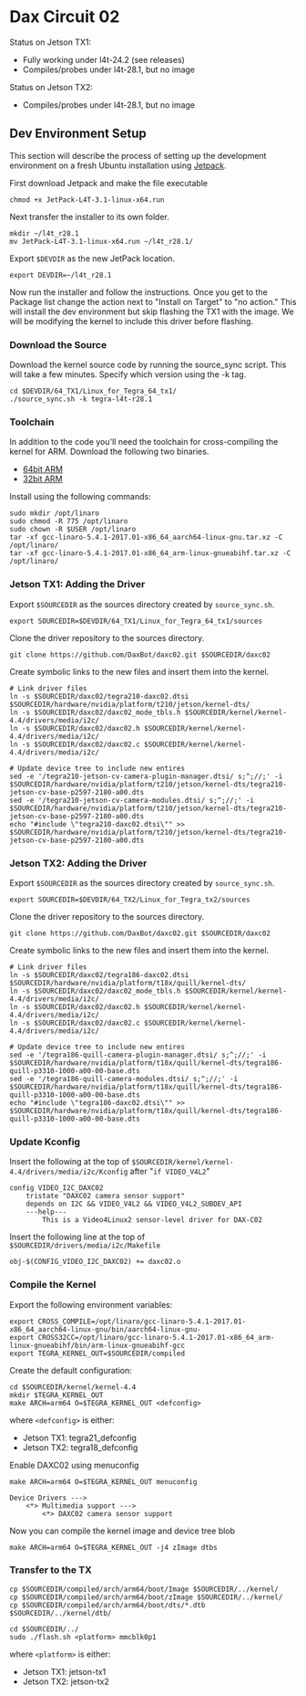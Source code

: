 Dax Circuit 02
============

Status on Jetson TX1:
* Fully working under l4t-24.2 (see releases)
* Compiles/probes under l4t-28.1, but no image

Status on Jetson TX2:
* Compiles/probes under l4t-28.1, but no image

Dev Environment Setup
---------------------
This section will describe the process of setting up the development environment on a fresh Ubuntu installation using [Jetpack](https://developer.nvidia.com/embedded/jetpack).

First download Jetpack and make the file executable

    chmod +x JetPack-L4T-3.1-linux-x64.run

Next transfer the installer to its own folder.

    mkdir ~/l4t_r28.1
    mv JetPack-L4T-3.1-linux-x64.run ~/l4t_r28.1/

Export ```$DEVDIR``` as the new JetPack location.

    export DEVDIR=~/l4t_r28.1

Now run the installer and follow the instructions.  Once you get to the Package list change the action next to "Install on Target" to "no action."  This will install the dev environment but skip flashing the TX1 with the image.  We will be modifying the kernel to include this driver before flashing.

### Download the Source

Download the kernel source code by running the source_sync script.  This will take a few minutes.  Specify which version using the -k tag.

    cd $DEVDIR/64_TX1/Linux_for_Tegra_64_tx1/
    ./source_sync.sh -k tegra-l4t-r28.1

### Toolchain
In addition to the code you'll need the toolchain for cross-compiling the kernel for ARM.  Download the following two binaries.

* [64bit ARM](https://releases.linaro.org/components/toolchain/binaries/5.4-2017.01/aarch64-linux-gnu/gcc-linaro-5.4.1-2017.01-x86_64_aarch64-linux-gnu.tar.xz)
* [32bit ARM](https://releases.linaro.org/components/toolchain/binaries/5.4-2017.01/arm-linux-gnueabihf/gcc-linaro-5.4.1-2017.01-x86_64_arm-linux-gnueabihf.tar.xz)

Install using the following commands:

    sudo mkdir /opt/linaro
    sudo chmod -R 775 /opt/linaro
    sudo chown -R $USER /opt/linaro
    tar -xf gcc-linaro-5.4.1-2017.01-x86_64_aarch64-linux-gnu.tar.xz -C /opt/linaro/
    tar -xf gcc-linaro-5.4.1-2017.01-x86_64_arm-linux-gnueabihf.tar.xz -C /opt/linaro/

### Jetson TX1: Adding the Driver
Export ```$SOURCEDIR``` as the sources directory created by ```source_sync.sh```.

    export SOURCEDIR=$DEVDIR/64_TX1/Linux_for_Tegra_64_tx1/sources

Clone the driver repository to the sources directory.

    git clone https://github.com/DaxBot/daxc02.git $SOURCEDIR/daxc02

Create symbolic links to the new files and insert them into the kernel.

    # Link driver files
    ln -s $SOURCEDIR/daxc02/tegra210-daxc02.dtsi $SOURCEDIR/hardware/nvidia/platform/t210/jetson/kernel-dts/
    ln -s $SOURCEDIR/daxc02/daxc02_mode_tbls.h $SOURCEDIR/kernel/kernel-4.4/drivers/media/i2c/
    ln -s $SOURCEDIR/daxc02/daxc02.h $SOURCEDIR/kernel/kernel-4.4/drivers/media/i2c/
    ln -s $SOURCEDIR/daxc02/daxc02.c $SOURCEDIR/kernel/kernel-4.4/drivers/media/i2c/

    # Update device tree to include new entires
    sed -e '/tegra210-jetson-cv-camera-plugin-manager.dtsi/ s;^;//;' -i $SOURCEDIR/hardware/nvidia/platform/t210/jetson/kernel-dts/tegra210-jetson-cv-base-p2597-2180-a00.dts
    sed -e '/tegra210-jetson-cv-camera-modules.dtsi/ s;^;//;' -i $SOURCEDIR/hardware/nvidia/platform/t210/jetson/kernel-dts/tegra210-jetson-cv-base-p2597-2180-a00.dts
    echo "#include \"tegra210-daxc02.dtsi\"" >> $SOURCEDIR/hardware/nvidia/platform/t210/jetson/kernel-dts/tegra210-jetson-cv-base-p2597-2180-a00.dts

### Jetson TX2: Adding the Driver
Export ```$SOURCEDIR``` as the sources directory created by ```source_sync.sh```.

    export SOURCEDIR=$DEVDIR/64_TX2/Linux_for_Tegra_tx2/sources

Clone the driver repository to the sources directory.

    git clone https://github.com/DaxBot/daxc02.git $SOURCEDIR/daxc02

Create symbolic links to the new files and insert them into the kernel.

    # Link driver files
    ln -s $SOURCEDIR/daxc02/tegra186-daxc02.dtsi $SOURCEDIR/hardware/nvidia/platform/t18x/quill/kernel-dts/
    ln -s $SOURCEDIR/daxc02/daxc02_mode_tbls.h $SOURCEDIR/kernel/kernel-4.4/drivers/media/i2c/
    ln -s $SOURCEDIR/daxc02/daxc02.h $SOURCEDIR/kernel/kernel-4.4/drivers/media/i2c/
    ln -s $SOURCEDIR/daxc02/daxc02.c $SOURCEDIR/kernel/kernel-4.4/drivers/media/i2c/

    # Update device tree to include new entires
    sed -e '/tegra186-quill-camera-plugin-manager.dtsi/ s;^;//;' -i $SOURCEDIR/hardware/nvidia/platform/t18x/quill/kernel-dts/tegra186-quill-p3310-1000-a00-00-base.dts
    sed -e '/tegra186-quill-camera-modules.dtsi/ s;^;//;' -i $SOURCEDIR/hardware/nvidia/platform/t18x/quill/kernel-dts/tegra186-quill-p3310-1000-a00-00-base.dts
    echo "#include \"tegra186-daxc02.dtsi\"" >> $SOURCEDIR/hardware/nvidia/platform/t18x/quill/kernel-dts/tegra186-quill-p3310-1000-a00-00-base.dts

### Update Kconfig
Insert the following at the top of ```$SOURCEDIR/kernel/kernel-4.4/drivers/media/i2c/Kconfig``` after "```if VIDEO_V4L2```"
```
config VIDEO_I2C_DAXC02
    tristate "DAXC02 camera sensor support"
    depends on I2C && VIDEO_V4L2 && VIDEO_V4L2_SUBDEV_API
    ---help---
        This is a Video4Linux2 sensor-level driver for DAX-C02
```

Insert the following line at the top of ```$SOURCEDIR/drivers/media/i2c/Makefile```
```
obj-$(CONFIG_VIDEO_I2C_DAXC02) += daxc02.o
```

### Compile the Kernel
Export the following environment variables:

    export CROSS_COMPILE=/opt/linaro/gcc-linaro-5.4.1-2017.01-x86_64_aarch64-linux-gnu/bin/aarch64-linux-gnu-
    export CROSS32CC=/opt/linaro/gcc-linaro-5.4.1-2017.01-x86_64_arm-linux-gnueabihf/bin/arm-linux-gnueabihf-gcc
    export TEGRA_KERNEL_OUT=$SOURCEDIR/compiled

Create the default configuration:

    cd $SOURCEDIR/kernel/kernel-4.4
    mkdir $TEGRA_KERNEL_OUT
    make ARCH=arm64 O=$TEGRA_KERNEL_OUT <defconfig>

where `<defconfig>` is either:
* Jetson TX1: tegra21_defconfig
* Jetson TX2: tegra18_defconfig

Enable DAXC02 using menuconfig

    make ARCH=arm64 O=$TEGRA_KERNEL_OUT menuconfig

```
Device Drivers --->
    <*> Multimedia support --->
        <*> DAXC02 camera sensor support
```

Now you can compile the kernel image and device tree blob

    make ARCH=arm64 O=$TEGRA_KERNEL_OUT -j4 zImage dtbs

### Transfer to the TX

    cp $SOURCEDIR/compiled/arch/arm64/boot/Image $SOURCEDIR/../kernel/
    cp $SOURCEDIR/compiled/arch/arm64/boot/zImage $SOURCEDIR/../kernel/
    cp $SOURCEDIR/compiled/arch/arm64/boot/dts/*.dtb $SOURCEDIR/../kernel/dtb/

    cd $SOURCEDIR/../
    sudo ./flash.sh <platform> mmcblk0p1

where `<platform>` is either:
* Jetson TX1: jetson-tx1
* Jetson TX2: jetson-tx2